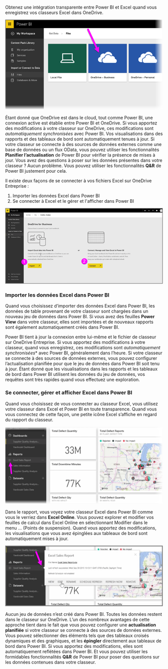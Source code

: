Obtenez une intégration transparente entre Power BI et Excel quand vous enregistrez vos classeurs Excel dans OneDrive.

![](media/5-4-connect-onedrive-for-business/5-4_1.png)

Étant donné que OneDrive est dans le cloud, tout comme Power BI, une connexion active est établie entre Power BI et OneDrive. Si vous apportez des modifications à votre classeur sur OneDrive, ces modifications sont *automatiquement synchronisées* avec Power BI. Vos visualisations dans des rapports et des tableaux de bord sont automatiquement tenues à jour. Si votre classeur se connecte à des sources de données externes comme une base de données ou un flux OData, vous pouvez utiliser les fonctionnalités **Planifier l’actualisation** de Power BI pour vérifier la présence de mises à jour. Vous avez des questions à poser sur les données présentes dans votre classeur ? Aucun problème. Vous pouvez utiliser les fonctionnalités **Q&R** de Power BI justement pour cela.

Il existe deux façons de se connecter à vos fichiers Excel sur OneDrive Entreprise :

1. Importer les données Excel dans Power BI
2. Se connecter à Excel et le gérer et l'afficher dans Power BI

![](media/5-4-connect-onedrive-for-business/5-4_3.png)

### <a name="import-excel-data-into-power-bi"></a>Importer les données Excel dans Power BI
Quand vous choisissez d’importer des données Excel dans Power BI, les données de table provenant de votre classeur sont chargées dans un nouveau jeu de données dans Power BI. Si vous avez des feuilles **Power View** dans votre classeur, elles sont importées et de nouveaux rapports sont également automatiquement créés dans Power BI.

Power BI tient à jour la connexion entre lui-même et le fichier de classeur sur OneDrive Entreprise. Si vous apportez des modifications à votre classeur, quand vous enregistrez, ces modifications sont *automatiquement synchronisées** avec Power BI, généralement dans l’heure. Si votre classeur se connecte à des sources de données externes, vous pouvez configurer l’actualisation planifiée pour que le jeu de données dans Power BI soit tenu à jour. Étant donné que les visualisations dans les rapports et les tableaux de bord dans Power BI utilisent les données du jeu de données, vos requêtes sont très rapides quand vous effectuez une exploration.

### <a name="connect-manage-and-view-excel-in-power-bi"></a>Se connecter, gérer et afficher Excel dans Power BI
Quand vous choisissez de vous connecter au classeur Excel, vous utilisez votre classeur dans Excel et Power BI en toute transparence. Quand vous vous connectez de cette façon, une petite icône Excel s’affiche en regard du rapport du classeur.

![](media/5-4-connect-onedrive-for-business/5-4_4.png)

Dans le rapport, vous voyez votre classeur Excel dans Power BI comme vous le verriez dans **Excel Online**. Vous pouvez explorer et modifier vos feuilles de calcul dans Excel Online en sélectionnant Modifier dans le menu ... (Points de suspension). Quand vous apportez des modifications, les visualisations que vous avez épinglées aux tableaux de bord sont automatiquement mises à jour.

![](media/5-4-connect-onedrive-for-business/5-4_5.png)

Aucun jeu de données n’est créé dans Power BI. Toutes les données restent dans le classeur sur OneDrive. L’un des nombreux avantages de cette approche tient dans le fait que vous pouvez configurer une **actualisation planifiée** si votre classeur se connecte à des sources de données externes. Vous pouvez sélectionner des éléments tels que des tableaux croisés dynamiques et des graphiques, et les **épingler** directement aux tableaux de bord dans Power BI. Si vous apportez des modifications, elles sont automatiquement reflétées dans Power BI. Et vous pouvez utiliser les formidables fonctionnalités **Q&R** de Power BI pour poser des questions sur les données contenues dans votre classeur.  

